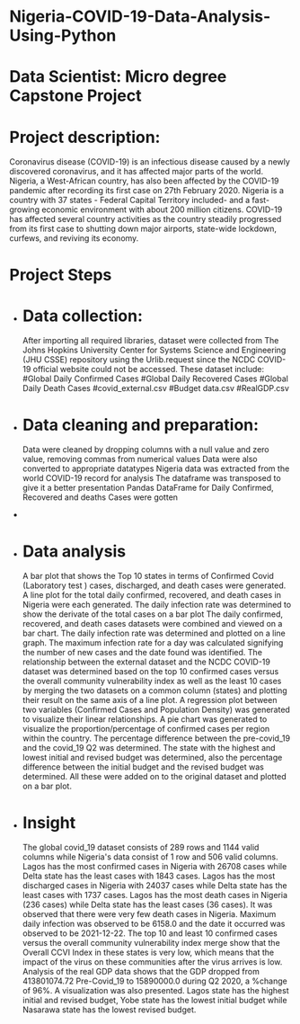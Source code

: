 # Nigeria-COVID-19-Data-Analysis-Using-Python

# Data Scientist: Micro degree Capstone Project
# Project description:

  Coronavirus disease (COVID-19) is an infectious disease caused by a newly discovered coronavirus, and it has affected major parts of the world. Nigeria, a West-African country, has also been affected by the COVID-19 pandemic after recording its first case on 27th February 2020.
  Nigeria is a country with 37 states - Federal Capital Territory included- and a fast-growing economic environment with about 200 million citizens. COVID-19 has affected several country activities as the country steadily progressed from its first case to shutting down major airports, state-wide lockdown, curfews, and reviving its economy.

# Project Steps

- # Data collection:
    After importing all required libraries, dataset were collected from The Johns Hopkins University Center for Systems Science and Engineering (JHU CSSE) repository using the Urlib.request since the NCDC COVID-19 official website could not be accessed. These dataset include:
      #Global Daily Confirmed Cases
      #Global Daily Recovered Cases
      #Global Daily Death Cases
      #covid_external.csv
      #Budget data.csv
      #RealGDP.csv
- # Data cleaning and preparation:

    Data were cleaned by dropping columns with a null value and zero value, removing commas from numerical values
    Data were also converted to appropriate datatypes
    Nigeria data was extracted from the world COVID-19 record for analysis
    The dataframe was transposed to give it a better presentation
    Pandas DataFrame for Daily Confirmed, Recovered and deaths Cases were gotten
- 
- # Data analysis
    A bar plot that shows the Top 10 states in terms of Confirmed Covid (Laboratory test ) cases, discharged, and death cases were generated.  
    A line plot for the total daily confirmed, recovered, and death cases in Nigeria were each generated.
    The daily infection rate was determined to show the derivate of the total cases on a bar plot
    The daily confirmed, recovered, and death cases datasets were combined and viewed on a bar chart.
    The daily infection rate was determined and plotted on a line graph.
    The maximum infection rate for a day was calculated signifying the number of new cases and the date found was identified.
    The relationship between the external dataset and the NCDC COVID-19 dataset was determined based on the top 10 confirmed cases versus the overall community vulnerability index as well as the least 10 cases by merging the two datasets on a common column (states) and plotting their result on the same axis of a line plot.
    A regression plot between two variables (Confirmed Cases and Population Density) was generated to visualize their linear relationships.
    A pie chart was generated to visualize the proportion/percentage of confirmed cases per region within the country.
    The percentage difference between the pre-covid_19 and the covid_19 Q2 was determined.
    The state with the highest and lowest initial and revised budget was determined, also the percentage difference between the initial budget and the revised budget was determined. All these were added on to the original dataset and plotted on a bar plot.
- # Insight

    The global covid_19 dataset consists of 289 rows and 1144 valid columns while Nigeria's data consist of 1 row and 506 valid columns.
    Lagos has the most confirmed cases in Nigeria with  26708 cases while Delta state has the least cases with 1843 cases.
    Lagos has the most discharged cases in Nigeria with  24037 cases while Delta state has the least cases with 1737 cases.
    Lagos has the most death cases in Nigeria (236 cases) while Delta state has the least cases (36 cases).
    It was observed that there were very few death cases in Nigeria.
    Maximum daily infection was observed to be 6158.0 and the date it occurred was observed to be 2021-12-22.
    The top 10 and least 10 confirmed cases versus the overall community vulnerability index merge show that the Overall CCVI Index in these states is very low, which means that the impact of the virus on these communities after the virus arrives is low.
    Analysis of the real GDP data shows that the GDP dropped from 413801074.72 Pre-Covid_19 to 15890000.0 during Q2 2020, a %change of 96%. A visualization was also presented.
    Lagos state has the highest initial and revised budget, Yobe state has the lowest initial budget while Nasarawa state has the lowest revised budget.